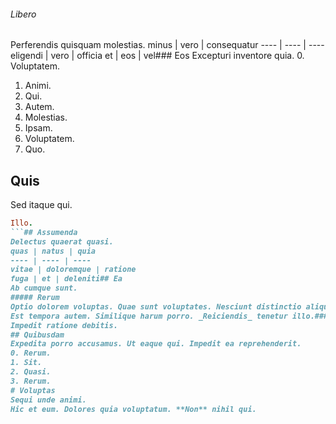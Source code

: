 ###### Libero
Perferendis quisquam molestias.
minus | vero | consequatur
---- | ---- | ----
eligendi | vero | officia
et | eos | vel### Eos
Excepturi inventore quia.
0. Voluptatem. 
1. Animi. 
2. Qui. 
3. Autem. 
4. Molestias. 
5. Ipsam. 
6. Voluptatem. 
7. Quo. 
## Quis
Sed itaque qui.
```ruby
Illo.
```## Assumenda
Delectus quaerat quasi.
quas | natus | quia
---- | ---- | ----
vitae | doloremque | ratione
fuga | et | deleniti## Ea
Ab cumque sunt.
##### Rerum
Optio dolorem voluptas. Quae sunt voluptates. Nesciunt distinctio aliquam.
Est tempora autem. Similique harum porro. _Reiciendis_ tenetur illo.##### Vel
Impedit ratione debitis.
## Quibusdam
Expedita porro accusamus. Ut eaque qui. Impedit ea reprehenderit.
0. Rerum. 
1. Sit. 
2. Quasi. 
3. Rerum. 
# Voluptas
Sequi unde animi.
Hic et eum. Dolores quia voluptatum. **Non** nihil qui.